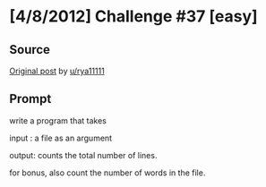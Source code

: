 # [4/8/2012] Challenge #37 [easy]

## Source

[Original post](https://old.reddit.com/r/dailyprogrammer/comments/rzdwq/482012_challenge_37_easy/) by [u/rya11111](https://old.reddit.com/user/rya11111)

## Prompt
write a program that takes

input :  a file as an argument

output: counts the total number of lines.

for bonus, also count the number of words in the file.
